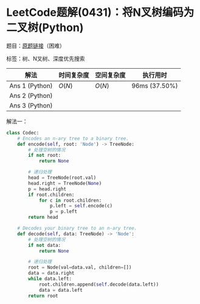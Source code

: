 # LeetCode题解(0431)：将N叉树编码为二叉树(Python)

题目：[原题链接](https://leetcode-cn.com/problems/encode-n-ary-tree-to-binary-tree/)（困难）

标签：树、N叉树、深度优先搜索

| 解法           | 时间复杂度 | 空间复杂度 | 执行用时      |
| -------------- | ---------- | ---------- | ------------- |
| Ans 1 (Python) | $O(N)$     | $O(N)$     | 96ms (37.50%) |
| Ans 2 (Python) |            |            |               |
| Ans 3 (Python) |            |            |               |

解法一：

```python
class Codec:
    # Encodes an n-ary tree to a binary tree.
    def encode(self, root: 'Node') -> TreeNode:
        # 处理空树的情况
        if not root:
            return None

        # 递归处理
        head = TreeNode(root.val)
        head.right = TreeNode(None)
        p = head.right
        if root.children:
            for c in root.children:
                p.left = self.encode(c)
                p = p.left
        return head

    # Decodes your binary tree to an n-ary tree.
    def decode(self, data: TreeNode) -> 'Node':
        # 处理空树的情况
        if not data:
            return None

        # 递归处理
        root = Node(val=data.val, children=[])
        data = data.right
        while data.left:
            root.children.append(self.decode(data.left))
            data = data.left
        return root
```